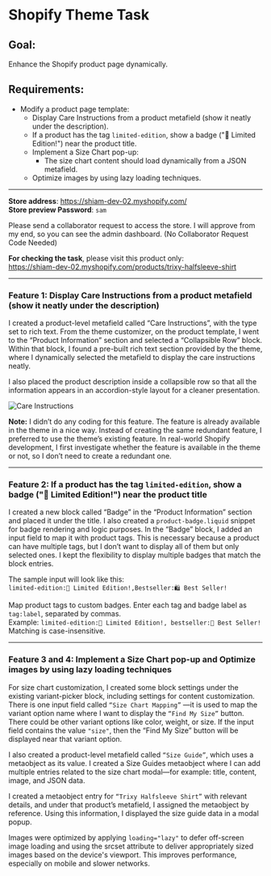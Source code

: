 # Shopify Theme Task

## Goal:
Enhance the Shopify product page dynamically.

## Requirements:
- Modify a product page template:
  - Display Care Instructions from a product metafield (show it neatly under the description).
  - If a product has the tag `limited-edition`, show a badge ("🌟 Limited Edition!") near the product title.
  - Implement a Size Chart pop-up:
    - The size chart content should load dynamically from a JSON metafield.
  - Optimize images by using lazy loading techniques.

---

**Store address**: https://shiam-dev-02.myshopify.com/  
**Store preview Password**: `sam`

Please send a collaborator request to access the store. I will approve from my end, so you can see the admin dashboard. (No Collaborator Request Code Needed)

**For checking the task**, please visit this product only:  
https://shiam-dev-02.myshopify.com/products/trixy-halfsleeve-shirt

---

### Feature 1: Display Care Instructions from a product metafield (show it neatly under the description)

I created a product-level metafield called “Care Instructions”, with the type set to rich text. From the theme customizer, on the product template, I went to the “Product Information” section and selected a “Collapsible Row” block. Within that block, I found a pre-built rich text section provided by the theme, where I dynamically selected the metafield to display the care instructions neatly.

I also placed the product description inside a collapsible row so that all the information appears in an accordion-style layout for a cleaner presentation.


![Care Instructions](https://prnt.sc/S-zjEZaQGabQ)

**Note:** I didn’t do any coding for this feature. The feature is already available in the theme in a nice way. Instead of creating the same redundant feature, I preferred to use the theme’s existing feature. In real-world Shopify development, I first investigate whether the feature is available in the theme or not, so I don’t need to create a redundant one.

---

### Feature 2: If a product has the tag `limited-edition`, show a badge ("🌟 Limited Edition!") near the product title

I created a new block called “Badge” in the “Product Information” section and placed it under the title. I also created a `product-badge.liquid` snippet for badge rendering and logic purposes. In the “Badge” block, I added an input field to map it with product tags. This is necessary because a product can have multiple tags, but I don’t want to display all of them but only selected ones. I kept the flexibility to display multiple badges that match the block entries.

The sample input will look like this:  
`limited-edition:🌟 Limited Edition!,Bestseller:🛍️ Best Seller!`

Map product tags to custom badges. Enter each tag and badge label as `tag:label`, separated by commas.  
Example: `limited-edition:🌟 Limited Edition!, bestseller:🛒 Best Seller!`  
Matching is case-insensitive.

---

### Feature 3 and 4: Implement a Size Chart pop-up and Optimize images by using lazy loading techniques

For size chart customization, I created some block settings under the existing variant-picker block, including settings for content customization. There is one input field called `“Size Chart Mapping”` —it is used to map the variant option name where I want to display the `“Find My Size”` button. There could be other variant options like color, weight, or size. If the input field contains the value `"size"`, then the “Find My Size” button will be displayed near that variant option.

I also created a product-level metafield called `“Size Guide”`, which uses a metaobject as its value. I created a Size Guides metaobject where I can add multiple entries related to the size chart modal—for example: title, content, image, and JSON data.

I created a metaobject entry for `“Trixy Halfsleeve Shirt”` with relevant details, and under that product’s metafield, I assigned the metaobject by reference. Using this information, I displayed the size guide data in a modal popup.

Images were optimized by applying `loading="lazy"` to defer off-screen image loading and using the srcset attribute to deliver appropriately sized images based on the device's viewport. This improves performance, especially on mobile and slower networks.